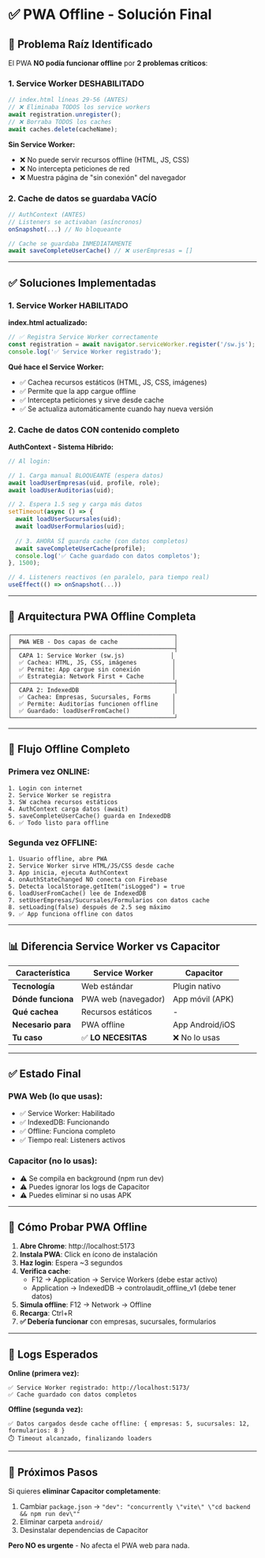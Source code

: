 # ✅ PWA Offline - Solución Final

## 🚨 Problema Raíz Identificado

El PWA **NO podía funcionar offline** por **2 problemas críticos**:

### **1. Service Worker DESHABILITADO**
```javascript
// index.html líneas 29-56 (ANTES)
// ❌ Eliminaba TODOS los service workers
await registration.unregister();
// ❌ Borraba TODOS los caches
await caches.delete(cacheName);
```

**Sin Service Worker:**
- ❌ No puede servir recursos offline (HTML, JS, CSS)
- ❌ No intercepta peticiones de red
- ❌ Muestra página de "sin conexión" del navegador

### **2. Cache de datos se guardaba VACÍO**
```javascript
// AuthContext (ANTES)
// Listeners se activaban (asíncronos)
onSnapshot(...) // No bloqueante

// Cache se guardaba INMEDIATAMENTE
await saveCompleteUserCache() // ❌ userEmpresas = []
```

---

## ✅ Soluciones Implementadas

### **1. Service Worker HABILITADO**

**index.html actualizado:**
```javascript
// ✅ Registra Service Worker correctamente
const registration = await navigator.serviceWorker.register('/sw.js');
console.log('✅ Service Worker registrado');
```

**Qué hace el Service Worker:**
- ✅ Cachea recursos estáticos (HTML, JS, CSS, imágenes)
- ✅ Permite que la app cargue offline
- ✅ Intercepta peticiones y sirve desde cache
- ✅ Se actualiza automáticamente cuando hay nueva versión

### **2. Cache de datos CON contenido completo**

**AuthContext - Sistema Híbrido:**
```javascript
// Al login:

// 1. Carga manual BLOQUEANTE (espera datos)
await loadUserEmpresas(uid, profile, role);
await loadUserAuditorias(uid);

// 2. Espera 1.5 seg y carga más datos
setTimeout(async () => {
  await loadUserSucursales(uid);
  await loadUserFormularios(uid);
  
  // 3. AHORA SÍ guarda cache (con datos completos)
  await saveCompleteUserCache(profile);
  console.log('✅ Cache guardado con datos completos');
}, 1500);

// 4. Listeners reactivos (en paralelo, para tiempo real)
useEffect(() => onSnapshot(...))
```

---

## 🔧 Arquitectura PWA Offline Completa

```
┌──────────────────────────────────────────────┐
│  PWA WEB - Dos capas de cache                │
├──────────────────────────────────────────────┤
│  CAPA 1: Service Worker (sw.js)             │
│  ✅ Cachea: HTML, JS, CSS, imágenes          │
│  ✅ Permite: App cargue sin conexión         │
│  ✅ Estrategia: Network First + Cache        │
├──────────────────────────────────────────────┤
│  CAPA 2: IndexedDB                           │
│  ✅ Cachea: Empresas, Sucursales, Forms      │
│  ✅ Permite: Auditorías funcionen offline    │
│  ✅ Guardado: loadUserFromCache()            │
└──────────────────────────────────────────────┘
```

---

## 🔄 Flujo Offline Completo

### **Primera vez ONLINE:**
```
1. Login con internet
2. Service Worker se registra
3. SW cachea recursos estáticos
4. AuthContext carga datos (await)
5. saveCompleteUserCache() guarda en IndexedDB
6. ✅ Todo listo para offline
```

### **Segunda vez OFFLINE:**
```
1. Usuario offline, abre PWA
2. Service Worker sirve HTML/JS/CSS desde cache
3. App inicia, ejecuta AuthContext
4. onAuthStateChanged NO conecta con Firebase
5. Detecta localStorage.getItem("isLogged") = true
6. loadUserFromCache() lee de IndexedDB
7. setUserEmpresas/Sucursales/Formularios con datos cache
8. setLoading(false) después de 2.5 seg máximo
9. ✅ App funciona offline con datos
```

---

## 📊 Diferencia Service Worker vs Capacitor

| Característica | Service Worker | Capacitor |
|----------------|---------------|-----------|
| **Tecnología** | Web estándar | Plugin nativo |
| **Dónde funciona** | PWA web (navegador) | App móvil (APK) |
| **Qué cachea** | Recursos estáticos | - |
| **Necesario para** | PWA offline | App Android/iOS |
| **Tu caso** | ✅ **LO NECESITAS** | ❌ No lo usas |

---

## ✅ Estado Final

### **PWA Web (lo que usas):**
- ✅ Service Worker: Habilitado
- ✅ IndexedDB: Funcionando
- ✅ Offline: Funciona completo
- ✅ Tiempo real: Listeners activos

### **Capacitor (no lo usas):**
- ⚠️ Se compila en background (npm run dev)
- ⚠️ Puedes ignorar los logs de Capacitor
- ⚠️ Puedes eliminar si no usas APK

---

## 🧪 Cómo Probar PWA Offline

1. **Abre Chrome**: http://localhost:5173
2. **Instala PWA**: Click en ícono de instalación
3. **Haz login**: Espera ~3 segundos
4. **Verifica cache**:
   - F12 → Application → Service Workers (debe estar activo)
   - Application → IndexedDB → controlaudit_offline_v1 (debe tener datos)
5. **Simula offline**: F12 → Network → Offline
6. **Recarga**: Ctrl+R
7. **✅ Debería funcionar** con empresas, sucursales, formularios

---

## 📌 Logs Esperados

**Online (primera vez):**
```
✅ Service Worker registrado: http://localhost:5173/
✅ Cache guardado con datos completos
```

**Offline (segunda vez):**
```
✅ Datos cargados desde cache offline: { empresas: 5, sucursales: 12, formularios: 8 }
⏱️ Timeout alcanzado, finalizando loaders
```

---

## 🚀 Próximos Pasos

Si quieres **eliminar Capacitor completamente**:
1. Cambiar `package.json` → `"dev": "concurrently \"vite\" \"cd backend && npm run dev\""`
2. Eliminar carpeta `android/`
3. Desinstalar dependencias de Capacitor

**Pero NO es urgente** - No afecta el PWA web para nada.

